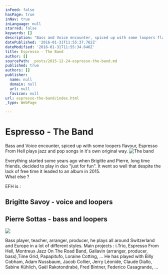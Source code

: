 ```yaml
---
inFeed: false
hasPage: true
inNav: true
inLanguage: null
starred: false
keywords: []
description: "Bass and Voice encounter, spiced up with some loopers flavour, Espresso From Hell plays jazz and pop songs in it's own original way.  Everything started some years ago when Brigitte and Pierre, long time friends, decided to play in duo \"just for fun\". It went so well that despite the lack of free time it leaded to an album in 2015. What else ?"
datePublished: '2016-01-31T11:55:37.762Z'
dateModified: '2016-01-31T11:55:34.646Z'
title: Espresso - The Band
author: []
sourcePath: _posts/2015-12-24-espresso-the-band.md
published: true
authors: []
publisher:
  name: null
  domain: null
  url: null
  favicon: null
url: espresso-the-band/index.html
_type: WebPage

---
```

# Espresso - The Band

Bass and Voice encounter, spiced up with some loopers
flavour, Espresso From Hell plays jazz and pop songs in it's own original way.
![The band](https://the-grid-user-content.s3-us-west-2.amazonaws.com/8cecab24-b587-486b-a80a-0f4088f81c24.JPG)

Everything started some years ago when Brigitte and Pierre,
long time friends, decided to play in duo "just for fun". It went so
well that despite the lack of free time it leaded to an album in 2015\.  
What else ?

EFH is :

## Brigitte Savoy - voice and loopers

## Pierre Sottas - bass and loopers
![](https://the-grid-user-content.s3-us-west-2.amazonaws.com/2f536687-9220-45c3-8bc5-a26c9417ab34.jpg)

Bass player, teacher, arranger, producer, he plays all around Switzerland and Europe in a lot of different styles. Main projects : i.Trio, Espresso From Hell, Montreux Jazz On The Road Band, Gallavin (arranger, producer, bass),Time Grid, Papapitufo, Loraine Cotting, ... He has played with Billy Cobham, Adam Nussbaum, Jacob Collier, Jerry Léonide, Claude Diallo, Sabine Kühlich, Gaël Rakotondrabé, Fred Bintner, Federico Casagrande, ...